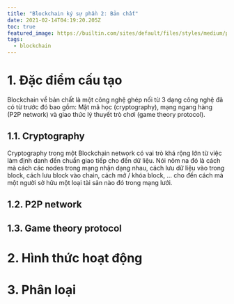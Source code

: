 ```yaml
---
title: "Blockchain ký sự phần 2: Bản chất"
date: 2021-02-14T04:19:20.205Z
toc: true
featured_image: https://builtin.com/sites/default/files/styles/medium/public/2019-01/blockchain-companies.jpg
tags:
  - blockchain
---
```

# 1. Đặc điểm cấu tạo

Blockchain về bản chất là một công nghệ ghép nối từ 3 dạng công nghệ đã có từ trước đó bao gồm: Mật mã học (cryptography), mạng ngang hàng (P2P network) và giao thức lý thuyết trò chơi (game theory protocol).

## 1.1. Cryptography

Cryptography trong một Blockchain network có vai trò khá rộng lớn từ việc làm định danh đến chuẩn giao tiếp cho đến dữ liệu. Nói nôm na đó là cách mà cách các nodes trong mạng nhận dạng nhau, cách lưu dữ liệu vào trong block, cách lưu block vào chain, cách mở / khóa block, ... cho đến cách mà một người sở hữu một loại tài sản nào đó trong mạng lưới.

## 1.2. P2P network



## 1.3. Game theory protocol

 

# 2. Hình thức hoạt động



# 3. Phân loại